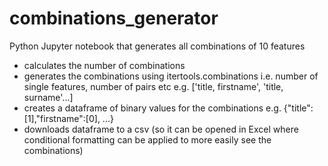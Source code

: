 # combinations_generator
Python Jupyter notebook that generates all combinations of 10 features


- calculates the number of combinations
- generates the combinations using itertools.combinations i.e. number of single features, number of pairs etc e.g. ['title, firstname', 'title, surname'...]
- creates a dataframe of binary values for the combinations e.g. {"title":[1],"firstname":[0], ...}
- downloads dataframe to a csv (so it can be opened in Excel where conditional formatting can be applied to more easily see the combinations)


